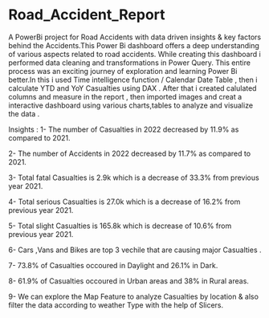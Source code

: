 # Road_Accident_Report
A PowerBi project for Road Accidents with data driven insights & key factors behind the Accidents.This Power Bi dashboard offers a deep understanding of various aspects related to road accidents. While creating this dashboard i performed data cleaning and transformations in Power Query. This entire process was an exciting journey of exploration and learning Power Bi better.In this i used Time intelligence function / Calendar Date Table , then i calculate YTD and YoY Casualties using DAX . After that i created calulated columns and measure in the report , then imported images and creat a interactive dashboard using various charts,tables to analyze and visualize the data .

Insights :
1- The number of Casualties in 2022 decreased by 11.9% as compared to 2021.

2- The number of Accidents in 2022 decreased by 11.7% as compared to 2021.

3- Total fatal Casualties is 2.9k which is a decrease of 33.3% from previous year 2021.

4- Total serious Casualties is 27.0k which is a decrease of 16.2% from previous year 2021.

5- Total slight Casualties is 165.8k which is decrease of 10.6% from previous year 2021.

6- Cars ,Vans and Bikes are top 3 vechile that are causing major Casualties .

7- 73.8% of Casualties occoured in Daylight and 26.1% in Dark.

8- 61.9% of Casualties occoured in Urban areas and 38% in Rural areas.

9- We can explore the Map Feature to analyze Casualties by location & also filter the data according to weather Type with the help of Slicers.
